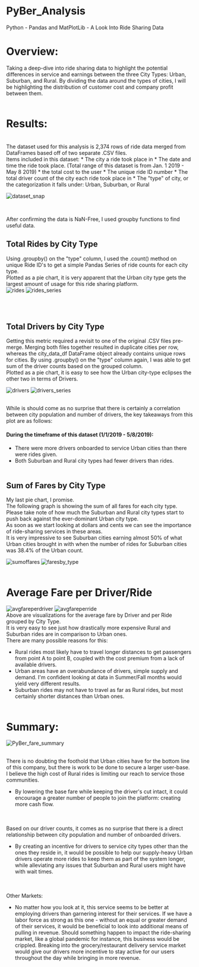 # PyBer_Analysis
Python - Pandas and MatPlotLib - A Look Into Ride Sharing Data

# Overview:
Taking a deep-dive into ride sharing data to highlight the potential differences in service and earnings between the three City Types: Urban, Suburban, and Rural.
By dividing the data around the types of cities, I will be highlighting the distribution of customer cost and company profit between them. 
<br><br>
# Results:
<br>
The dataset used for this analysis is 2,374 rows of ride data merged from DataFrames based off of two separate .CSV files.<br>
Items included in this dataset:
* The city a ride took place in
* The date and time the ride took place. (Total range of this dataset is from Jan. 1 2019 - May 8 2019)
* the total cost to the user
* The unique ride ID number
* The total driver count of the city each ride took place in
* The "type" of city, or the categorization it falls under: Urban, Suburban, or Rural
<br>

![dataset_snap](https://user-images.githubusercontent.com/14188580/112877554-8409fb80-908c-11eb-92b1-0287266302b2.PNG)

<br>

After confirming the data is NaN-Free, I used groupby functions to find useful data.<br>

## Total Rides by City Type
Using .groupby() on the "type" column, I used the .count() method on unique Ride ID's to get a simple Pandas Series of ride counts for each city type.<br>
Plotted as a pie chart, it is very apparent that the Urban city type gets the largest amount of usage for this ride sharing platform.<br>
![rides](https://user-images.githubusercontent.com/14188580/112891129-5ed1b900-909d-11eb-883c-4fae022d6a87.png)
![rides_series](https://user-images.githubusercontent.com/14188580/112901570-8e3af280-90aa-11eb-8146-ab4328df287f.PNG)

<br><br>

## Total Drivers by City Type
Getting this metric required a revisit to one of the original .CSV files pre-merge. Merging both files together resulted in duplicate cities per row, whereas the city_data_df DataFrame object already contains unique rows for cities. By using .groupby() on the "type" column again, I was able to get sum of the driver counts based on the grouped column.
<br>
Plotted as a pie chart, it is easy to see how the Urban city-type eclipses the other two in terms of Drivers.<br>

![drivers](https://user-images.githubusercontent.com/14188580/112899125-52525e00-90a7-11eb-8e50-93fa615d54c2.png)
![drivers_series](https://user-images.githubusercontent.com/14188580/112901592-972bc400-90aa-11eb-9ad1-beebf103ab8f.PNG)

<br>
While is should come as no surprise that there is certainly a correlation between city population and number of drivers, the key takeaways from this plot are as follows:

#### During the timeframe of this dataset (1/1/2019 - 5/8/2019):

* There were more drivers onboarded to service Urban cities than there were rides given.
* Both Suburban and Rural city types had fewer drivers than rides.
<br><br>

## Sum of Fares by City Type
My last pie chart, I promise.<br>
The following graph is showing the sum of all fares for each city type. Please take note of how much the Suburban and Rural city types start to push back against the ever-dominant Urban city type. <br>
As soon as we start looking at dollars and cents we can see the importance of ride-sharing services in these areas.<br>
It is very impressive to see Suburban cities earning almost 50% of what Urban cities brought in with when the number of rides for Suburban cities was 38.4% of the Urban count.
<br>

![sumoffares](https://user-images.githubusercontent.com/14188580/112903264-e07d1300-90ac-11eb-8915-8cc72b6efc4b.png)
![faresby_type](https://user-images.githubusercontent.com/14188580/112903275-e4109a00-90ac-11eb-9d8b-35e697cb322d.PNG)
<br><br>

# Average Fare per Driver/Ride
![avgfareperdriver](https://user-images.githubusercontent.com/14188580/112909911-f17f5180-90b7-11eb-9428-eea4d697d3fa.png)
![avgfareperride](https://user-images.githubusercontent.com/14188580/112909917-f2b07e80-90b7-11eb-87f6-bf1928998384.png)
<br>
Above are visualizations for the average fare by Driver and per Ride grouped by City Type.<br>
It is very easy to see just how drastically more expensive Rural and Suburban rides are in comparison to Urban ones.<br>
There are many possible reasons for this:
* Rural rides most likely have to travel longer distances to get passengers from point A to point B, coupled with the cost premium from a lack of available drivers.
* Urban areas have an overabundance of drivers, simple supply and demand. I'm confident looking at data in Summer/Fall months would yield very different results.
* Suburban rides may not have to travel as far as Rural rides, but most certainly shorter distances than Urban ones. 
<br><br>

# Summary:
![PyBer_fare_summary](https://user-images.githubusercontent.com/14188580/112912629-98b2b780-90bd-11eb-9bdb-5450964cff05.png)

<br>
There is no doubting the foothold that Urban cities have for the bottom line of this company, but there is work to be done to secure a larger user-base.<br>
I believe the high cost of Rural rides is limiting our reach to service those communities.<br>

* By lowering the base fare while keeping the driver's cut intact, it could encourage a greater number of people to join the platform: creating more cash flow.

<br><br>
Based on our driver counts, it comes as no surprise that there is a direct relationship between city population and number of onboarded drivers.<br>
* By creating an incentive for drivers to service city types other than the ones they reside in, it would be possible to help our supply-heavy Urban drivers operate more rides to keep them as part of the system longer, while alleviating any issues that Suburban and Rural users might have with wait times.

<br><br>
Other Markets:<br>
* No matter how you look at it, this service seems to be better at employing drivers than garnering interest for their services. If we have a labor force as strong as this one - without an equal or greater demand of their services, it would be beneficial to look into additional means of pulling in revenue. Should something happen to impact the ride-sharing market, like a global pandemic for instance, this business would be crippled. Breaking into the grocery/restaurant delivery service market would give our drivers more incentive to stay active for our users throughout the day while bringing in more revenue.

<br>
